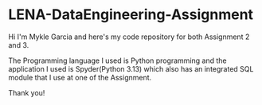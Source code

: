 # LENA-DataEngineering-Assignment
Hi I'm Mykle Garcia and here's my code repository for both Assignment 2 and 3.

The Programming language I used is Python programming and the application I used is Spyder(Python 3.13) 
which also has an integrated SQL module that I use at one of the Assignment.

Thank you!
